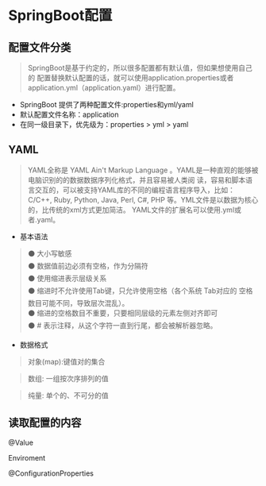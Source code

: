 # SpringBoot配置
## 配置文件分类
> SpringBoot是基于约定的，所以很多配置都有默认值，但如果想使用自己的
>配置替换默认配置的话，就可以使用application.properties或者
>application.yml（application.yaml）进行配置。

- SpringBoot 提供了两种配置文件:properties和yml/yaml
- 默认配置文件名称：application
- 在同一级目录下，优先级为：properties > yml > yaml

## YAML
>YAML全称是 YAML Ain't Markup Language 。YAML是一种直观的能够被电脑识别的的数据数据序列化格式，并且容易被人类阅
 读，容易和脚本语言交互的，可以被支持YAML库的不同的编程语言程序导入，比如： C/C++, Ruby, Python, Java, Perl, C#, PHP
 等。YML文件是以数据为核心的，比传统的xml方式更加简洁。
 YAML文件的扩展名可以使用.yml或者.yaml。

- 基本语法
>⚫ 大小写敏感     
⚫ 数据值前边必须有空格，作为分隔符      
⚫ 使用缩进表示层级关系        
⚫ 缩进时不允许使用Tab键，只允许使用空格（各个系统 Tab对应的 空格数目可能不同，导致层次混乱）。        
⚫ 缩进的空格数目不重要，只要相同层级的元素左侧对齐即可        
⚫ # 表示注释，从这个字符一直到行尾，都会被解析器忽略。  


- 数据格式
> 对象(map):键值对的集合
    
> 数组: 一组按次序排列的值

>纯量: 单个的、不可分的值

    
## 读取配置的内容

@Value

Enviroment

@ConfigurationProperties     